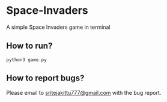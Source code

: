 # Space-Invaders
A simple Space Invaders game in terminal

## How to run?
`python3 game.py`

## How to report bugs?
Please email to [sritejakittu777@gmail.com](mailto:sritejakittu777@gmail.com) with the bug report.
